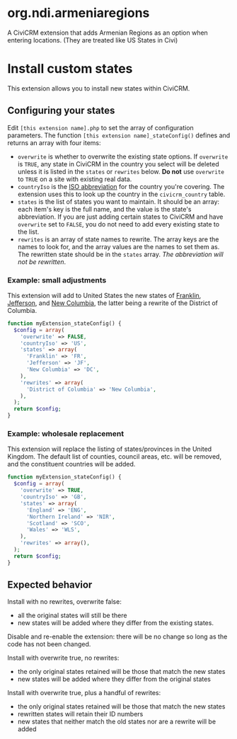 # org.ndi.armeniaregions
A CiviCRM extension that adds Armenian Regions as an option when entering locations. (They are treated like US States in Civi)
# Install custom states

This extension allows you to install new states within CiviCRM.

## Configuring your states

Edit `[this extension name].php` to set the array of configuration parameters.  The function `[this extension name]_stateConfig()` defines and returns an array with four items:

 * `overwrite` is whether to overwrite the existing state options.  If `overwrite` is `TRUE`, any state in CiviCRM in the country you select will be deleted unless it is listed in the `states` or `rewrites` below.  **Do not** use `overwrite` to `TRUE` on a site with existing real data.
 * `countryIso` is the [ISO abbreviation](https://en.wikipedia.org/wiki/ISO_3166-1_alpha-2) for the country you're covering.  The extension uses this to look up the country in the `civicrm_country` table.
 * `states` is the list of states you want to maintain.  It should be an array: each item's key is the full name, and the value is the state's abbreviation.  If you are just adding certain states to CiviCRM and have `overwrite` set to `FALSE`, you do not need to add every existing state to the list.
 * `rewrites` is an array of state names to rewrite.  The array keys are the names to look for, and the array values are the names to set them as.  The rewritten state should be in the `states` array.  *The abbreviation will not be rewritten*.

### Example: small adjustments

This extension will add to United States the new states of [Franklin](https://en.wikipedia.org/wiki/State_of_Franklin), [Jefferson](https://en.wikipedia.org/wiki/Jefferson_%28proposed_Pacific_state%29), and [New Columbia](https://en.wikipedia.org/wiki/District_of_Columbia_statehood_movement), the latter being a rewrite of the District of Columbia.

```php
function myExtension_stateConfig() {
  $config = array(
    'overwrite' => FALSE,
    'countryIso' => 'US',
    'states' => array(
      'Franklin' => 'FR',
      'Jefferson' => 'JF',
      'New Columbia' => 'DC',
    ),
    'rewrites' => array(
      'District of Columbia' => 'New Columbia',
    ),
  );
  return $config;
}
```

### Example: wholesale replacement

This extension will replace the listing of states/provinces in the United Kingdom.  The default list of counties, council areas, etc. will be removed, and the constituent countries will be added.

```php
function myExtension_stateConfig() {
  $config = array(
    'overwrite' => TRUE,
    'countryIso' => 'GB',
    'states' => array(
      'England' => 'ENG',
      'Northern Ireland' => 'NIR',
      'Scotland' => 'SCO',
      'Wales' => 'WLS',
    ),
    'rewrites' => array(),
  );
  return $config;
}
```

## Expected behavior

Install with no rewrites, overwrite false:

- all the original states will still be there
- new states will be added where they differ from the existing states.

Disable and re-enable the extension: there will be no change so long as the code has not been changed.

Install with overwrite true, no rewrites:

- the only original states retained will be those that match the new states
- new states will be added where they differ from the original states

Install with overwrite true, plus a handful of rewrites:
- the only original states retained will be those that match the new states
- rewritten states will retain their ID numbers
- new states that neither match the old states nor are a rewrite will be added
